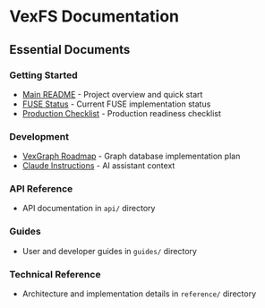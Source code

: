 # VexFS Documentation

## Essential Documents

### Getting Started
- [Main README](../README.md) - Project overview and quick start
- [FUSE Status](../FUSE_STATUS.md) - Current FUSE implementation status
- [Production Checklist](../PRODUCTION_CHECKLIST.md) - Production readiness checklist

### Development
- [VexGraph Roadmap](../VEXGRAPH_ROADMAP.md) - Graph database implementation plan
- [Claude Instructions](../CLAUDE.md) - AI assistant context

### API Reference
- API documentation in `api/` directory

### Guides
- User and developer guides in `guides/` directory

### Technical Reference
- Architecture and implementation details in `reference/` directory
